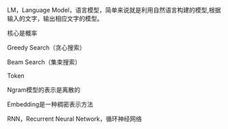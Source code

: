 LM，Language Model，语言模型，简单来说就是利用自然语言构建的模型,根据输入的文字，输出相应文字的模型。

核心是概率

Greedy Search（贪心搜索）

Beam Search（集束搜索）

Token

Ngram模型的表示是离散的

Embedding是一种稠密表示方法

RNN，Recurrent Neural Network，循环神经网络